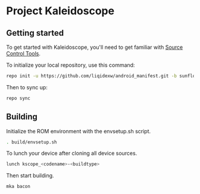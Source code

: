 Project Kaleidoscope
====================

Getting started
---------------

To get started with Kaleidoscope, you'll need to get familiar with [Source Control Tools](https://source.android.com/setup/develop).

To initialize your local repository, use this command:
```bash
repo init -u https://github.com/liqidexw/android_manifest.git -b sunflowerleaf
```

Then to sync up:
```bash
repo sync
```

Building
--------

Initialize the ROM environment with the envsetup.sh script.
```bash
. build/envsetup.sh
```

To lunch your device after cloning all device sources.
```bash
lunch kscope_<codename>-<buildtype>
```

Then start building.
```bash
mka bacon
```
